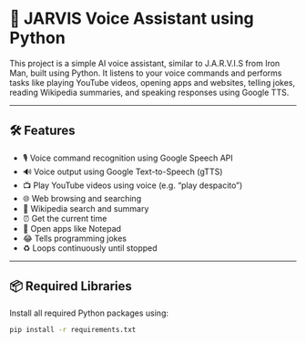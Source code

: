 # 🤖 JARVIS Voice Assistant using Python

This project is a simple AI voice assistant, similar to J.A.R.V.I.S from Iron Man, built using Python. It listens to your voice commands and performs tasks like playing YouTube videos, opening apps and websites, telling jokes, reading Wikipedia summaries, and speaking responses using Google TTS.

---

## 🛠 Features

- 🎙️ Voice command recognition using Google Speech API  
- 🔊 Voice output using Google Text-to-Speech (gTTS)  
- 📺 Play YouTube videos using voice (e.g. “play despacito”)  
- 🌐 Web browsing and searching  
- 📖 Wikipedia search and summary  
- ⏰ Get the current time  
- 📝 Open apps like Notepad  
- 😂 Tells programming jokes  
- ♻️ Loops continuously until stopped

---

## 📦 Required Libraries

Install all required Python packages using:

```bash
pip install -r requirements.txt
